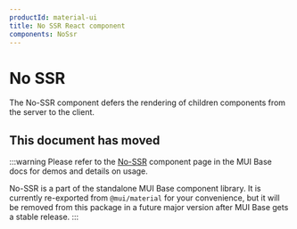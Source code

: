 ```yaml
---
productId: material-ui
title: No SSR React component
components: NoSsr
---
```


# No SSR

<p class="description">The No-SSR component defers the rendering of children components from the server to the client.</p>

## This document has moved

:::warning
Please refer to the [No-SSR](/base-ui/react-no-ssr/) component page in the MUI Base docs for demos and details on usage.

No-SSR is a part of the standalone MUI Base component library.
It is currently re-exported from `@mui/material` for your convenience, but it will be removed from this package in a future major version after MUI Base gets a stable release.
:::
